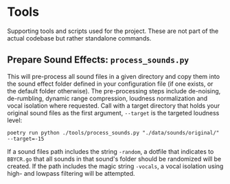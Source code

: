 # Tools

Supporting tools and scripts used for the project. These are not part of the actual codebase but rather standalone commands.

## Prepare Sound Effects: `process_sounds.py`

This will pre-process all sound files in a given directory and copy them into the sound effect folder defined in your configuration file (if one exists, or the default folder otherwise). The pre-processing steps include de-noising, de-rumbling, dynamic range compression, loudness normalization and vocal isolation where requested. Call with a target directory that holds your original sound files as the first argument, `--target` is the targeted loudness level:

```shell
poetry run python ./tools/process_sounds.py "./data/sounds/original/" --target=-15
```

If a sound files path includes the string `-random`, a dotfile that indicates to `BBYCR.go` that all sounds in that sound's folder should be randomized will be created. If the path includes the magic string `-vocals`, a vocal isolation using high- and lowpass filtering will be attempted.
